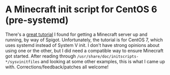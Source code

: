 # A Minecraft init script for CentOS 6 (pre-systemd)

There's a [great tutorial](https://teilgedanken.de/Blog/post/8/) I found for getting a Minecraft server up and running, by way of Spigot. Unfortunately, the tutorial
is for CentOS 7, which uses systemd instead of System V init. I don't have strong opinions about using one or the other, but
I did need a compatible way to ensure Minecraft got started. After reading through `/usr/share/doc/initscripts-*/sysvinitfiles`
and looking at some other examples, this is what I came up with. Corrections/feedback/patches all welcome!

